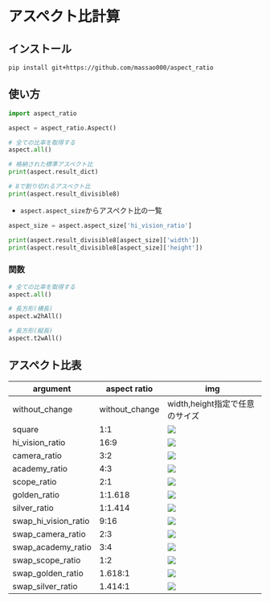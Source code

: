 
# アスペクト比計算

## インストール
```
pip install git+https://github.com/massao000/aspect_ratio
```

## 使い方

```python
import aspect_ratio

aspect = aspect_ratio.Aspect()

# 全ての比率を取得する
aspect.all()

# 格納された標準アスペクト比
print(aspect.result_dict)

# 8で割り切れるアスペクト比
print(aspect.result_divisible8)
```

* `aspect.aspect_size`からアスペクト比の一覧
```python
aspect_size = aspect.aspect_size['hi_vision_ratio']

print(aspect.result_divisible8[aspect_size]['width'])
print(aspect.result_divisible8[aspect_size]['height'])
```


### 関数
```python
# 全ての比率を取得する
aspect.all()

# 長方形(横長)
aspect.w2hAll()

# 長方形(縦長)
aspect.t2wAll()
```

## アスペクト比表
|argument|aspect ratio|img|
|--|--|--|
|without_change|without_change|width,height指定で任意のサイズ|
|square|1:1|![](imgs/1-1.png)|
|hi_vision_ratio|16:9|![](imgs/16-9.png)|
|camera_ratio|3:2|![](imgs/3-2.png)|
|academy_ratio|4:3|![](imgs/4-3.png)|
|scope_ratio|2:1|![](imgs/2-1.png)|
|golden_ratio|1:1.618|![](imgs/1-1.618.png)|
|silver_ratio|1:1.414|![](imgs/1-1.414.png)|
|swap_hi_vision_ratio|9:16|![](imgs/9-16.png)|
|swap_camera_ratio|2:3|![](imgs/2-3.png)|
|swap_academy_ratio|3:4|![](imgs/3-4.png)|
|swap_scope_ratio|1:2|![](imgs/1-2.png)|
|swap_golden_ratio|1.618:1|![](imgs/1.618-1.png)|
|swap_silver_ratio|1.414:1|![](imgs/1.414-1.png)|
